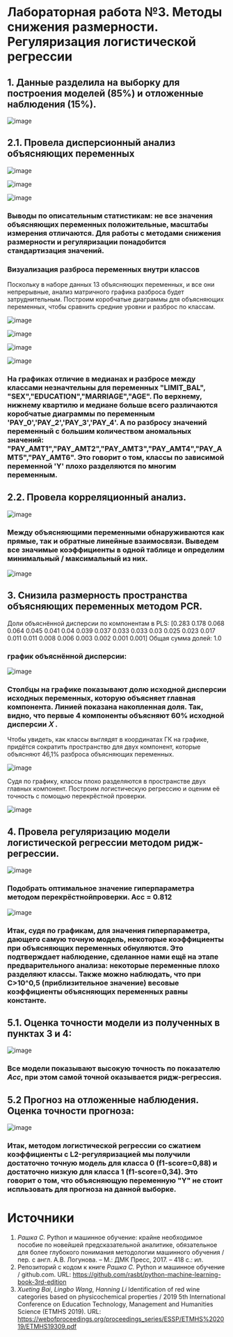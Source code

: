 # Лабораторная работа №3. Методы снижения размерности. Регуляризация логистической регрессии

## 1. Данные разделила на выборку для построения моделей (85%) и отложенные наблюдения (15%).

![image](https://user-images.githubusercontent.com/93768556/200138200-da3b112c-df5b-4412-9d19-011a932806fc.png)

## 2.1. Провела дисперсионный анализ объясняющих переменных

![image](https://user-images.githubusercontent.com/93768556/200138249-5f9a9bf1-95be-497f-addf-a11d43d6369b.png)

![image](https://user-images.githubusercontent.com/93768556/200138259-f9eb2afc-8e7f-4e57-8c49-f20620fa7817.png)

![image](https://user-images.githubusercontent.com/93768556/200138272-be1b1fd4-09e1-46c0-95e8-45a7929b8d82.png)

### Выводы по описательным статистикам: не все значения объясняющих переменных положительные, масштабы измерения отличаются. Для работы с методами снижения размерности и регуляризации понадобится стандартизация значений.
### Визуализация разброса переменных внутри классов  
Поскольку в наборе данных 13 объясняющих переменных, и все они непрерывные, анализ матричного графика разброса будет затруднительным. Построим коробчатые диаграммы для объясняющих переменных, чтобы сравнить средние уровни и разброс по классам. 

![image](https://user-images.githubusercontent.com/93768556/200138392-ac7d8cf1-32a7-4b3a-bacf-906bcf5b33e6.png)

![image](https://user-images.githubusercontent.com/93768556/200138418-b2efde99-20f7-4f1c-b79c-d13f5880e502.png)

![image](https://user-images.githubusercontent.com/93768556/200138467-73f63ddf-b854-4bd2-93b7-085299905061.png)

![image](https://user-images.githubusercontent.com/93768556/200138568-d69f1150-be67-458c-8ce2-2ee96ed5df10.png)

### На графиках отличие в медианах и разбросе между классами незначтельны для переменных "LIMIT_BAL", "SEX","EDUCATION","MARRIAGE","AGE". По верхнему, нижнему квартилю и медиане больше всего различаются коробчатые диаграммы по переменным 'PAY_0','PAY_2','PAY_3','PAY_4'. А по разбросу значений переменный с большим количеством аномальных значений: "PAY_AMT1","PAY_AMT2","PAY_AMT3","PAY_AMT4","PAY_AMT5","PAY_AMT6". Это говорит о том, классы по зависимой переменной 'Y' плохо разделяются по многим переменным.  

## 2.2. Провела корреляционный анализ.

![image](https://user-images.githubusercontent.com/93768556/200138661-b18690a2-7847-4520-9a91-522f9ac0eb3b.png)

### Между объясняющими переменными обнаруживаются как прямые, так и обратные линейные взаимосвязи. Выведем все значимые коэффициенты в одной таблице и определим минимальный / максимальный из них.  

![image](https://user-images.githubusercontent.com/93768556/200138801-4ddae9d9-acfa-4cc5-ab51-f13dbe90f08a.png)

## 3. Снизила размерность пространства объясняющих переменных методом PCR.

Доли объяснённой дисперсии по компонентам в PLS:
 [0.283 0.178 0.068 0.064 0.045 0.041 0.04  0.039 0.037 0.033 0.033 0.03
 0.025 0.023 0.017 0.011 0.011 0.008 0.006 0.003 0.002 0.001 0.001] 
Общая сумма долей: 1.0

### график объяснённой дисперсии:

![image](https://user-images.githubusercontent.com/93768556/200138937-e77d21d4-07a7-49b7-9da7-66e479061df4.png)

### Столбцы на графике показывают долю исходной дисперсии исходных переменных, которую объясняет главная компонента. Линией показана накопленная доля. Так, видно, что первые 4 компоненты объясняют 60% исходной дисперсии  𝑋 .
Чтобы увидеть, как классы выглядят в координатах ГК на графике, придётся сократить пространство для двух компонент, которые объясняют 46,1% разброса объясняющих переменных.

![image](https://user-images.githubusercontent.com/93768556/200139012-3d3a480a-50f7-4549-beb4-500a05557cd2.png)

Судя по графику, классы плохо разделяются в пространстве двух главных компонент. Построим логистическую регрессию и оценим её точность с помощью перекрёстной проверки.

![image](https://user-images.githubusercontent.com/93768556/200139058-5a10d037-de50-472e-8a12-262e07372c38.png)

## 4. Провела регуляризацию модели логистической регрессии методом ридж-регрессии.

![image](https://user-images.githubusercontent.com/93768556/200139211-61d2472a-cee6-4b8f-9d5d-38ade765a87e.png)

### Подобрать оптимальное значение гиперпараметра методом перекрёстнойпроверки. Acc = 0.812

![image](https://user-images.githubusercontent.com/93768556/200139359-38324da9-c20f-44f2-b0ff-3585a3417e03.png)

### Итак, судя по графикам, для значения гиперпараметра, дающего самую точную модель, некоторые коэффициенты при объясняющих переменных обнуляются. Это подтверждает наблюдение, сделанное нами ещё на этапе предварительного анализа: некоторые переменные плохо разделяют классы. Также можно наблюдать, что при С>10^0,5 (приблизительное значение) весовые коэффициенты объясняющих переменных равны константе.

## 5.1. Оценка точности модели из полученных в пунктах 3 и 4:

![image](https://user-images.githubusercontent.com/93768556/200139445-7e67c452-17e9-4232-b198-1f7ba6a879ba.png)

### Все модели показывают высокую точность по показателю $Acc$, при этом самой точной оказывается ридж-регрессия. 

## 5.2  Прогноз на отложенные наблюдения. Оценка точности прогноза:

![image](https://user-images.githubusercontent.com/93768556/200139507-0c270c44-5890-4cf9-9a5b-9d455afe58de.png)

### Итак, методом логистической регрессии со сжатием коэффициенты с L2-регуляризацией мы получили достаточно точную модель для класса 0 (f1-score=0,88) и достаточно низкую для класса 1 (f1-score=0,34). Это говорит о том, что объясняющую переменную "Y" не стоит испльзовать для прогноза на данной выборке.  

# Источники 

1. *Рашка С.* Python и машинное обучение: крайне необходимое пособие по новейшей предсказательной аналитике, обязательное для более глубокого понимания методологии машинного обучения / пер. с англ. А.В. Логунова. – М.: ДМК Пресс, 2017. – 418 с.: ил.  
1. Репозиторий с кодом к книге *Рашка С.* Python и машинное обучение / github.com. URL: <https://github.com/rasbt/python-machine-learning-book-3rd-edition>  
1. *Xueting Bai*, *Lingbo Wang*, *Hanning Li* Identification of red wine categories based on physicochemical properties / 2019 5th International Conference on Education Technology, Management and Humanities Science (ETMHS 2019). URL: <https://webofproceedings.org/proceedings_series/ESSP/ETMHS%202019/ETMHS19309.pdf>  
